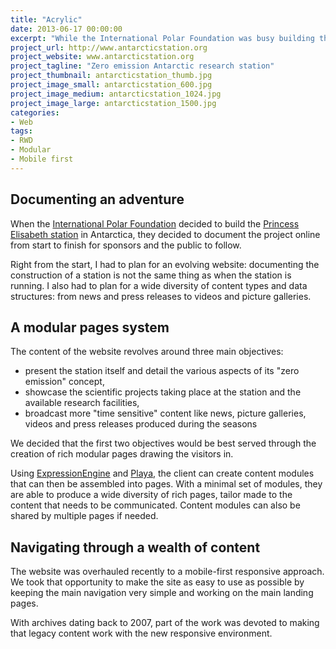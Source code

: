 ```yaml
---
title: "Acrylic"
date: 2013-06-17 00:00:00
excerpt: "While the International Polar Foundation was busy building the first “zero emission” research station in Antarctica, I got to build the website for it."
project_url: http://www.antarcticstation.org
project_website: www.antarcticstation.org
project_tagline: "Zero emission Antarctic research station"
project_thumbnail: antarcticstation_thumb.jpg
project_image_small: antarcticstation_600.jpg
project_image_medium: antarcticstation_1024.jpg
project_image_large: antarcticstation_1500.jpg
categories:
- Web
tags:
- RWD
- Modular
- Mobile first
---
```


## Documenting an adventure

When the [International Polar Foundation](http://www.polarfoundation.org) decided to build the [Princess Elisabeth station](http://www.antarcticstation.org) in Antarctica, they decided to document the project online from start to finish for sponsors and the public to follow.

Right from the start, I had to plan for an evolving website: documenting the construction of a station is not the same thing as when the station is running. I also had to plan for a wide diversity of content types and data structures: from news and press releases to videos and picture galleries.

## A modular pages system

The content of the website revolves around three main objectives:

- present the station itself and detail the various aspects of its "zero emission" concept,
- showcase the scientific projects taking place at the station and the available research facilities,
- broadcast more "time sensitive" content like news, picture galleries, videos and press releases produced during the seasons

We decided that the first two objectives would be best served through the creation of rich modular pages drawing the visitors in.

Using [ExpressionEngine](https://ellislab.com/expressionengine) and [Playa](http://devot-ee.com/add-ons/playa), the client can create content modules that can then be assembled into pages. With a minimal set of modules, they are able to produce a wide diversity of rich pages, tailor made to the content that needs to be communicated. Content modules can also be shared by multiple pages if needed.

## Navigating through a wealth of content

The website was overhauled recently to a mobile-first responsive approach. We took that opportunity to make the site as easy to use as possible by keeping the main navigation very simple and working on the main landing pages.

With archives dating back to 2007, part of the work was devoted to making that legacy content work with the new responsive environment.